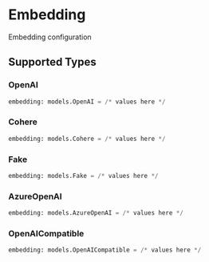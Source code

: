 # Embedding

Embedding configuration


## Supported Types

### OpenAI

```python
embedding: models.OpenAI = /* values here */
```

### Cohere

```python
embedding: models.Cohere = /* values here */
```

### Fake

```python
embedding: models.Fake = /* values here */
```

### AzureOpenAI

```python
embedding: models.AzureOpenAI = /* values here */
```

### OpenAICompatible

```python
embedding: models.OpenAICompatible = /* values here */
```

